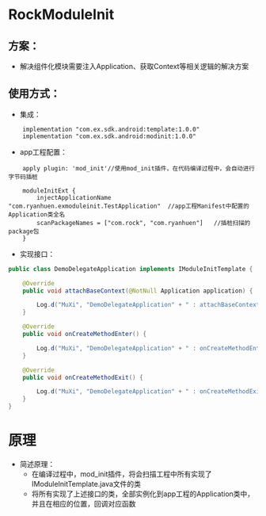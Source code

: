 # RockModuleInit
## 方案：
- 解决组件化模块需要注入Application、获取Context等相关逻辑的解决方案

## 使用方式：
- 集成：

```
    implementation "com.ex.sdk.android:template:1.0.0"
    implementation "com.ex.sdk.android:modinit:1.0.0"
```

- app工程配置：
```
    apply plugin: 'mod_init'//使用mod_init插件，在代码编译过程中，会自动进行字节码插桩

    moduleInitExt {
        injectApplicationName "com.ryanhuen.exmoduleinit.TestApplication"  //app工程Manifest中配置的Application类全名
        scanPackageNames = ["com.rock", "com.ryanhuen"]   //插桩扫描的package包
    }
```

- 实现接口：

```java
public class DemoDelegateApplication implements IModuleInitTemplate {

    @Override
    public void attachBaseContext(@NotNull Application application) {

        Log.d("MuXi", "DemoDelegateApplication" + " : attachBaseContext: " + application);
    }

    @Override
    public void onCreateMethodEnter() {

        Log.d("MuXi", "DemoDelegateApplication" + " : onCreateMethodEnter: ");
    }

    @Override
    public void onCreateMethodExit() {

        Log.d("MuXi", "DemoDelegateApplication" + " : onCreateMethodExit: ");
    }
}
```


# 原理
- 简述原理：
  - 在编译过程中，mod_init插件，将会扫描工程中所有实现了IModuleInitTemplate.java文件的类
  - 将所有实现了上述接口的类，全部实例化到app工程的Application类中，并且在相应的位置，回调对应函数 
